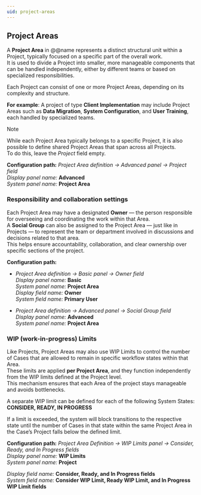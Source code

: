 ```yaml
---
uid: project-areas
---
```


## Project Areas

A **Project Area** in @@name represents a distinct structural unit within a Project, typically focused on a specific part of the overall work.  
It is used to divide a Project into smaller, more manageable components that can be handled independently, either by different teams or based on specialized responsibilities.

Each Project can consist of one or more Project Areas, depending on its complexity and structure.

**For example**:
A project of type **Client Implementation** may include Project Areas such as **Data Migration**, **System Configuration**, and **User Training**, each handled by specialized teams.

> [!Note]
> While each Project Area typically belongs to a specific Project, it is also possible to define shared Project Areas that span across all Projects.  
> To do this, leave the *Project* field empty.

**Configuration path:** *Project Area definition → Advanced panel → Project field*  
*Display panel name:* **Advanced**  
*System panel name:* **Project Area**


### Responsibility and collaboration settings

Each Project Area may have a designated **Owner** — the person responsible for overseeing and coordinating the work within that Area.  
A **Social Group** can also be assigned to the Project Area — just like in Projects — to represent the team or department involved in discussions and decisions related to that area.  
This helps ensure accountability, collaboration, and clear ownership over specific sections of the project.

**Configuration path:**
- *Project Area definition → Basic panel → Owner field*  
  *Display panel name:* **Basic**  
  *System panel name:* **Project Area**  
  *Display field name:* **Owner**  
  *System field name:* **Primary User**

- *Project Area definition → Advanced panel → Social Group field*  
  *Display panel name:* **Advanced**  
  *System panel name:* **Project Area**

### WIP (work-in-progress) Limits

Like Projects, Project Areas may also use WIP Limits to control the number of Cases that are allowed to remain in specific workflow states within that Area.  
These limits are applied **per Project Area**, and they function independently from the WIP limits defined at the Project level.  
This mechanism ensures that each Area of the project stays manageable and avoids bottlenecks.

A separate WIP limit can be defined for each of the following System States:  
**CONSIDER, READY, IN PROGRESS**

If a limit is exceeded, the system will block transitions to the respective state until the number of Cases in that state within the same Project Area in the Case’s Project falls below the defined limit.

**Configuration path:** *Project Area Definition → WIP Limits panel → Consider, Ready, and In Progress fields*  
*Display panel name:* **WIP Limits**  
*System panel name:* **Project**

*Display field name:* **Consider, Ready, and In Progress fields**  
*System field name:* **Consider WIP Limit, Ready WIP Limit, and In Progress WIP Limit fields**
